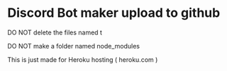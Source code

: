 # Discord Bot maker upload to github

DO NOT delete the files named t

DO NOT make a folder named node_modules

This is just made for Heroku hosting ( heroku.com )
